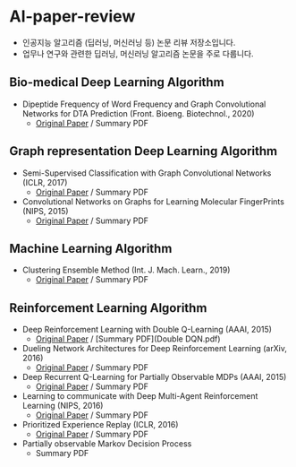 # AI-paper-review

* 인공지능 알고리즘 (딥러닝, 머신러닝 등) 논문 리뷰 저장소입니다.
* 업무나 연구와 관련한 딥러닝, 머신러닝 알고리즘 논문을 주로 다룹니다.

## Bio-medical Deep Learning Algorithm
* Dipeptide Frequency of Word Frequency and Graph Convolutional Networks for DTA Prediction (Front. Bioeng. Biotechnol., 2020)
  * [Original Paper](https://www.frontiersin.org/articles/10.3389/fbioe.2020.00267/full) / Summary PDF
## Graph representation Deep Learning Algorithm
* Semi-Supervised Classification with Graph Convolutional Networks (ICLR, 2017)
  * [Original Paper](https://openreview.net/pdf?id=SJU4ayYgl) / Summary PDF
* Convolutional Networks on Graphs for Learning Molecular FingerPrints (NIPS, 2015)
  * [Original Paper](https://papers.nips.cc/paper/2015/file/f9be311e65d81a9ad8150a60844bb94c-Paper.pdf) / Summary PDF
## Machine Learning Algorithm
* Clustering Ensemble Method (Int. J. Mach. Learn., 2019)
  * [Original Paper](https://link.springer.com/article/10.1007/s13042-017-0756-7) / Summary PDF


## Reinforcement Learning Algorithm
* Deep Reinforcement Learning with Double Q-Learning (AAAI, 2015)
  * [Original Paper](https://arxiv.org/pdf/1509.06461.pdf) / [Summary PDF](Double DQN.pdf)
* Dueling Network Architectures for Deep Reinforcement Learning (arXiv, 2016)
  * [Original Paper](https://arxiv.org/pdf/1511.06581.pdf) / Summary PDF
* Deep Recurrent Q-Learning for Partially Observable MDPs (AAAI, 2015)
  * [Original Paper](https://www.aaai.org/ocs/index.php/FSS/FSS15/paper/viewFile/11673/11503) / Summary PDF
* Learning to communicate with Deep Multi-Agent Reinforcement Learning (NIPS, 2016)
  * [Original Paper](https://papers.nips.cc/paper/2016/file/c7635bfd99248a2cdef8249ef7bfbef4-Paper.pdf) / Summary PDF
* Prioritized Experience Replay (ICLR, 2016)
  * [Original Paper](https://arxiv.org/pdf/1511.05952.pdf) / Summary PDF
* Partially observable Markov Decision Process
  * Summary PDF
